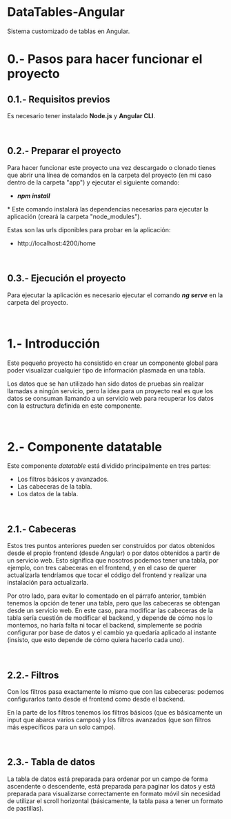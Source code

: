 # DataTables-Angular
Sistema customizado de tablas en Angular.
<br />

# 0.- Pasos para hacer funcionar el proyecto
<h2>0.1.- Requisitos previos</h2>
<p>Es necesario tener instalado <b>Node.js</b> y <b>Angular CLI</b>.</p>
<br />

<h2>0.2.- Preparar el proyecto</h2>
<p>Para hacer funcionar este proyecto una vez descargado o clonado tienes que abrir una línea de comandos en la carpeta del proyecto (en mi caso dentro de la carpeta "app") y ejecutar el siguiente comando:</p>
<ul>
    <li><b><i>npm install</i></b></li>
</ul>
<p>* Este comando instalará las dependencias necesarias para ejecutar la aplicación (creará la carpeta "node_modules").</p>
<p>Estas son las urls diponibles para probar en la aplicación:</p>
<ul>
    <li>http://localhost:4200/home</li>
</ul>
<br />

<h2>0.3.- Ejecución el proyecto</h2>
<p>Para ejecutar la aplicación es necesario ejecutar el comando <b><i>ng serve</i></b> en la carpeta del proyecto.</p>
<br />

# 1.- Introducción
<p>Este pequeño proyecto ha consistido en crear un componente global para poder visualizar cualquier tipo de información plasmada en una tabla.</p>
<p>Los datos que se han utilizado han sido datos de pruebas sin realizar llamadas a ningún servicio, pero la idea para un proyecto real es que los datos se consuman llamando a un servicio web para recuperar los datos con la estructura definida en este componente.</p>
<br />

# 2.- Componente datatable
<p>Este componente <i>datatable</i> está dividido principalmente en tres partes:</p>
<ul>
    <li>Los filtros básicos y avanzados.</li>
    <li>Las cabeceras de la tabla.</li>
    <li>Los datos de la tabla.</li>
</ul>
<br />

<h2>2.1.- Cabeceras</h2>
<p>Estos tres puntos anteriores pueden ser construidos por datos obtenidos desde el propio frontend (desde Angular) o por datos obtenidos a partir de un servicio web. Esto significa que nosotros podemos tener una tabla, por ejemplo, con tres cabeceras en el frontend, y en el caso de querer actualizarla tendríamos que tocar el código del frontend y realizar una instalación para actualizarla.</p>
<p>Por otro lado, para evitar lo comentado en el párrafo anterior, también tenemos la opción de tener una tabla, pero que las cabeceras se obtengan desde un servicio web. En este caso, para modificar las cabeceras de la tabla sería cuestión de modificar el backend, y depende de cómo nos lo montemos, no haría falta ni tocar el backend, simplemente se podría configurar por base de datos y el cambio ya quedaría aplicado al instante (insisto, que esto depende de cómo quiera hacerlo cada uno).</p>
<br />

<h2>2.2.- Filtros</h2>
<p>Con los filtros pasa exactamente lo mismo que con las cabeceras: podemos configurarlos tanto desde el frontend como desde el backend.</p>
<p>En la parte de los filtros tenemos los filtros básicos (que es básicamente un input que abarca varios campos) y los filtros avanzados (que son filtros más específicos para un solo campo).</p>
<br />

<h2>2.3.- Tabla de datos</h2>
<p>La tabla de datos está preparada para ordenar por un campo de forma ascendente o descendente, está preparada para paginar los datos y está preparada para visualizarse correctamente en formato móvil sin necesidad de utilizar el scroll horizontal (básicamente, la tabla pasa a tener un formato de pastillas).</p>
<br />
